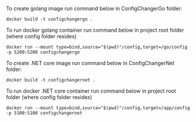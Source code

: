 To create golang image run command below in ConfigChangerGo folder:

```docker build -t configchangergo .```

To run docker golang container run command below in project root folder (where config folder resides)

```docker run --mount type=bind,source="$(pwd)"/config,target=/go/config -p 5200:5200 configchangergo```

To create .NET core image run command below in ConfigChangerNet folder:

```docker build -t configchangernet .```

To run docker .NET core container run command below in project root folder (where config folder resides)

```docker run --mount type=bind,source="$(pwd)"/config,target=/app/config -p 5100:5100 configchangernet```